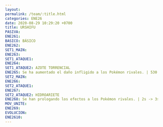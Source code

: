 ```yaml
---
layout: 
permalink: /team/:title.html
categories: ENE26
date: 2020-08-29 10:29:20 +0700
title: URSHIFU
PASIVA: 
ENE261: 
BASICO: BÁSICO
ENE262: 
SET1_MAIN: 
ENE263: 
SET1_ATAQUE1: 
ENE264: 
SET1_ATAQUE2: AZOTE TORRENCIAL
ENE265: Se ha aumentado el daño infligido a los Pokémon rivales. | 530 por golpe.
SET2_MAIN: 
ENE266: 
SET2_ATAQUE1: 
ENE267: 
SET2_ATAQUE2: HIDROARIETE
ENE268: Se han prologando los efectos a los Pokémon rivales. | 2s -> 3s
MOV_UNITE: 
ENE269: 
EVOLUCION: 
ENE2610:
---
```

